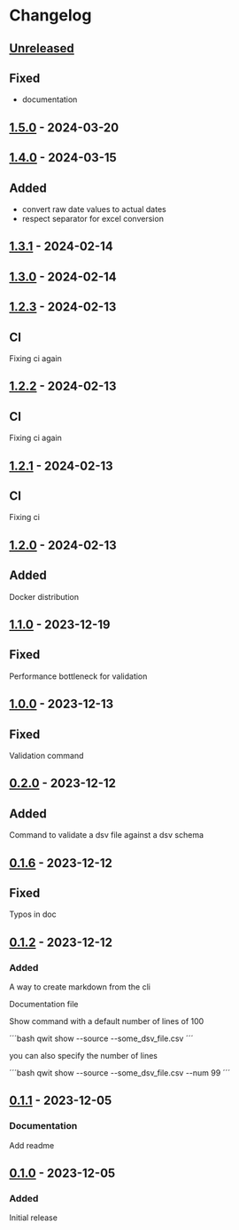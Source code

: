 # Changelog

## [Unreleased]

## Fixed

- documentation


## [1.5.0] - 2024-03-20


## [1.4.0] - 2024-03-15

## Added

- convert raw date values to actual dates
- respect separator for excel conversion



## [1.3.1] - 2024-02-14


## [1.3.0] - 2024-02-14


## [1.2.3] - 2024-02-13

## CI

Fixing ci again

## [1.2.2] - 2024-02-13

## CI

Fixing ci again

## [1.2.1] - 2024-02-13

## CI
    
Fixing ci

## [1.2.0] - 2024-02-13

## Added

Docker distribution

## [1.1.0] - 2023-12-19

## Fixed

Performance bottleneck for validation


## [1.0.0] - 2023-12-13

## Fixed

Validation command

## [0.2.0] - 2023-12-12

## Added 

Command to validate a dsv file against a dsv schema

## [0.1.6] - 2023-12-12

## Fixed 

Typos in doc


## [0.1.2] - 2023-12-12

### Added

A way to create markdown from the cli

Documentation file

Show command with a default number of lines of 100

´´´bash
qwit show --source --some_dsv_file.csv
´´´

you can also specify the number of lines

´´´bash
qwit show --source --some_dsv_file.csv --num 99
´´´


## [0.1.1] - 2023-12-05

### Documentation

Add readme

## [0.1.0] - 2023-12-05

### Added

Initial release


[Unreleased]: https://github.com/Qwitqwit/qwit-cli/compare/v1.5.0...HEAD
[1.5.0]: https://github.com/Qwitqwit/qwit-cli/compare/v1.4.0...v1.5.0
[1.4.0]: https://github.com/Qwitqwit/qwit-cli/compare/v1.3.1...v1.4.0
[1.3.1]: https://github.com/Qwitqwit/qwit-cli/compare/v1.3.0...v1.3.1
[1.3.0]: https://github.com/Qwitqwit/qwit-cli/compare/v1.2.3...v1.3.0
[1.2.3]: https://github.com/Qwitqwit/qwit-cli/compare/v1.2.2...v1.2.3
[1.2.2]: https://github.com/Qwitqwit/qwit-cli/compare/v1.2.1...v1.2.2
[1.2.1]: https://github.com/Qwitqwit/qwit-cli/compare/v1.2.0...v1.2.1
[1.2.0]: https://github.com/Qwitqwit/qwit-cli/compare/v1.1.0...v1.2.0
[1.1.0]: https://github.com/Qwitqwit/qwit-cli/compare/v1.0.0...v1.1.0
[1.0.0]: https://github.com/Qwitqwit/qwit-cli/compare/v0.2.0...v1.0.0
[0.2.0]: https://github.com/Qwitqwit/qwit-cli/compare/v0.1.6...v0.2.0
[0.1.6]: https://github.com/Qwitqwit/qwit-cli/compare/v0.1.5...v0.1.6
[0.1.5]: https://github.com/Qwitqwit/qwit-cli/compare/v0.1.4...v0.1.5
[0.1.4]: https://github.com/Qwitqwit/qwit-cli/compare/v0.1.3...v0.1.4
[0.1.3]: https://github.com/Qwitqwit/qwit-cli/compare/v0.1.2...v0.1.3
[0.1.2]: https://github.com/Qwitqwit/qwit-cli/compare/v0.1.1...v0.1.2
[0.1.1]: https://github.com/Qwitqwit/qwit-cli/compare/v0.1.0...v0.1.1
[0.1.0]: https://github.com/Qwitqwit/qwit-cli/compare/v0.1.2...v0.1.0